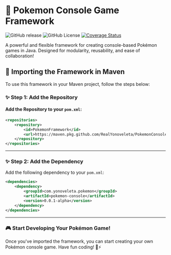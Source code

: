# 🌟 Pokemon Console Game Framework

![GitHub release](https://img.shields.io/github/v/release/RealYonoveleta/PokemonConsole)
![GitHub License](https://img.shields.io/github/license/RealYonoveleta/PokemonConsole)
[![Coverage Status](https://coveralls.io/repos/github/RealYonoveleta/PokemonConsole/badge.svg?branch=main)](https://coveralls.io/github/RealYonoveleta/PokemonConsole?branch=main)

A powerful and flexible framework for creating console-based Pokémon games in Java. Designed for modularity, reusability, and ease of collaboration!

## 🔄 Importing the Framework in Maven

To use this framework in your Maven project, follow the steps below:

### ✨ **Step 1: Add the Repository**

#### Add the Repository to your `pom.xml`:

```xml
<repositories>
    <repository>
        <id>PokemonFramework</id>
        <url>https://maven.pkg.github.com/RealYonoveleta/PokemonConsole</url>
    </repository>
</repositories>
```

---

### ✨ **Step 2: Add the Dependency**

Add the following dependency to your `pom.xml`:

```xml
<dependencies>
    <dependency>
        <groupId>com.yonoveleta.pokemon</groupId>
        <artifactId>pokemon-console</artifactId>
        <version>0.0.1-alpha</version>
    </dependency>
</dependencies>
```

---

### 🎮 **Start Developing Your Pokémon Game!**

Once you've imported the framework, you can start creating your own Pokémon console game. Have fun coding! 🐉⚡

